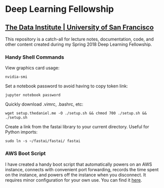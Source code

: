 # Deep Learning Fellowship
## [The Data Institute | University of San Francisco](http://course.fast.ai/part2.html)

This repository is a catch-all for lecture notes, documentation, code, and other content created during my Spring 2018 Deep Learning Fellowship. 

### Handy Shell Commands

View graphics card usage:

`nvidia-smi`

Set a notebook password to avoid having to copy token link:

`jupyter notebook password`

Quickly download .vimrc, .bashrc, etc:

`wget setup.thedaniel.me -O ./setup.sh && chmod 700 ./setup.sh && ./setup.sh`

Create a link from the fastai library to your current directory. Useful for Python imports:

`sudo ln -s ~/fastai/fastai/ fastai`

### AWS Boot Script

I have created a handy boot script that automatically powers on an AWS instance, connects with convenient port forwarding, records the time spent on the instance, and powers off the instance when you disconnect. It requires minor configuration for your own use. You can find it [here](https://github.com/thedch/bash-scripts/blob/master/ssh-into-aws.sh). 
